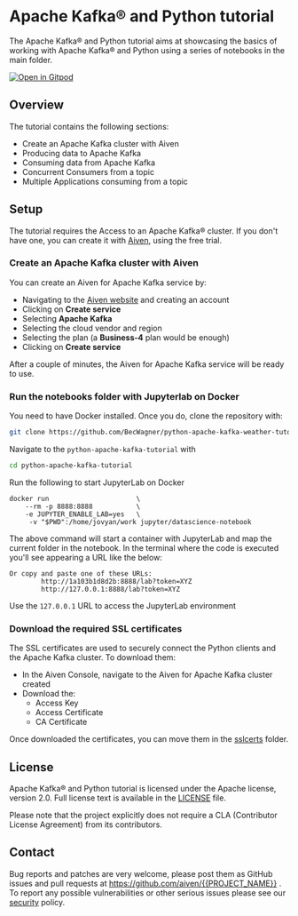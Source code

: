 # Apache Kafka® and Python tutorial


The Apache Kafka® and Python tutorial aims at showcasing the basics of working with Apache Kafka® and Python using a series of notebooks in the main folder.

[![Open in Gitpod](https://gitpod.io/button/open-in-gitpod.svg)](https://gitpod.io/#https://github.com/BecWagner/python-apache-kafka-weather-tutorial)

## Overview


The tutorial contains the following sections:

* Create an Apache Kafka cluster with Aiven
* Producing data to Apache Kafka
* Consuming data from Apache Kafka
* Concurrent Consumers from a topic
* Multiple Applications consuming from a topic

## Setup


The tutorial requires the Access to an Apache Kafka® cluster.
If you don't have one, you can create it with [Aiven](https://go.aiven.io/ft-signup-kafka-python), using the free trial. 


### Create an Apache Kafka cluster with Aiven

You can create an Aiven for Apache Kafka service by:

* Navigating to the [Aiven website](https://go.aiven.io/ft-signup-kafka-python) and creating an account
* Clicking on **Create service**
* Selecting **Apache Kafka**
* Selecting the cloud vendor and region
* Selecting the plan (a **Business-4** plan would be enough)
* Clicking on **Create service**

After a couple of minutes, the Aiven for Apache Kafka service will be ready to use.

### Run the notebooks folder with Jupyterlab on Docker

You need to have Docker installed. Once you do, clone the repository with:

```bash
git clone https://github.com/BecWagner/python-apache-kafka-weather-tutorial
```

Navigate to the `python-apache-kafka-tutorial` with

```bash
cd python-apache-kafka-tutorial
```

Run the following to start JupyterLab on Docker

```
docker run                      \
    --rm -p 8888:8888           \
    -e JUPYTER_ENABLE_LAB=yes   \
     -v "$PWD":/home/jovyan/work jupyter/datascience-notebook
```

The above command will start a container with JupyterLab and map the current folder in the notebook. In the terminal where the code is executed you'll see appearing a URL like the below:

```
Or copy and paste one of these URLs:
        http://1a103b1d8d2b:8888/lab?token=XYZ
        http://127.0.0.1:8888/lab?token=XYZ
```

Use the `127.0.0.1` URL to access the JupyterLab environment

### Download the required SSL certificates

The SSL certificates are used to securely connect the Python clients and the Apache Kafka cluster. To download them:

* In the Aiven Console, navigate to the Aiven for Apache Kafka cluster created
* Download the:
    * Access Key
    * Access Certificate
    * CA Certificate

Once downloaded the certificates, you can move them in the [sslcerts](sslcerts) folder.




## License

Apache Kafka® and Python tutorial is licensed under the Apache license, version 2.0. Full license text is available in the [LICENSE](LICENSE) file.

Please note that the project explicitly does not require a CLA (Contributor License Agreement) from its contributors.

## Contact

Bug reports and patches are very welcome, please post them as GitHub issues and pull requests at https://github.com/aiven/{{PROJECT_NAME}} . 
To report any possible vulnerabilities or other serious issues please see our [security](SECURITY.md) policy.
